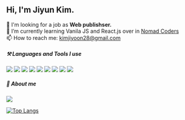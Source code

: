 ## Hi, I'm Jiyun Kim.

📌 I'm looking for a job as **Web publishser.**  
🌱 I’m currently learning Vanila JS and React.js over in [Nomad Coders](https://nomadcoders.co/)  
📫 How to reach me: kimjiyoon28@gmail.com
 
##### ⚒️ Languages and Tools I use
<a href="github.com/devJiyunKim" target="_blank"><img src="https://img.shields.io/badge/HTML5-E34F26?style=flat-square&logo=HTML5&logoColor=white"/></a>
<a href="github.com/devJiyunKim" target="_blank"><img src="https://img.shields.io/badge/CSS3-1572B6?style=flat-square&logo=CSS3&logoColor=white"/></a>
<a href="github.com/devJiyunKim" target="_blank"><img src="https://img.shields.io/badge/SASS-CC6699?style=flat-square&logo=SASS&logoColor=white"/></a>
<a href="github.com/devJiyunKim" target="_blank"><img src="https://img.shields.io/badge/jQuery-0769AD?style=flat-square&logo=jQuery&logoColor=white"/></a>
<a href="github.com/devJiyunKim" target="_blank"><img src="https://img.shields.io/badge/JavaScript-F7DF1E?style=flat-square&logo=JavaScript&logoColor=white"/></a>
<a href="github.com/devJiyunKim" target="_blank"><img src="https://img.shields.io/badge/VS Code-007ACC?style=flat-square&logo=Visual Studio Code&logoColor=white"/></a>
<a href="github.com/devJiyunKim" target="_blank"><img src="https://img.shields.io/badge/Adobe XD-FF61F6?style=flat-square&logo=Adobe XD&logoColor=white"/></a>
<a href="github.com/devJiyunKim" target="_blank"><img src="https://img.shields.io/badge/Adobe Photoshop-31A8FF?style=flat-square&logo=Adobe Photoshop&logoColor=white"/></a>
<a href="github.com/devJiyunKim" target="_blank"><img src="https://img.shields.io/badge/Adobe Illustrator-FF9A00?style=flat-square&logo=Adobe Illustrator&logoColor=white"/></a>
##### 🙌 About me
<a href="www.linkedin.com/in/jiyunkimprofile" target="_blank"><img src="https://img.shields.io/badge/LinkedIn-0A66C2?style=flat-square&logo=LinkedIn&logoColor=white"/></a>



[![Top Langs](https://github-readme-stats.vercel.app/api/top-langs/?username=devjiyunkim&layout=compact)](https://github.com/anuraghazra/github-readme-stats)



<!--

<a href="github.com/devJiyunKim" target="_blank"><img src="https://img.shields.io/badge/Portfolio-181717?style=flat-square&logo=Github&logoColor=white"/></a>
<a href="github.com/devJiyunKim" target="_blank"><img src="https://img.shields.io/badge/Kakao Talk-FFCD00?style=flat-square&logo=KakaoTalk&logoColor=white"/></a>


**devJiyunKim/devJiyunKim** is a ✨ _special_ ✨ repository because its `README.md` (this file) appears on your GitHub profile.
Here are some ideas to get you started:
- 🔭 I’m currently working on ...
- 🌱 I’m currently learning ...
- 👯 I’m looking to collaborate on ...
- 🤔 I’m looking for help with ...
- 💬 Ask me about ...
- 📫 How to reach me: ...
- 😄 Pronouns: ...
- ⚡ Fun fact: ...
-->
